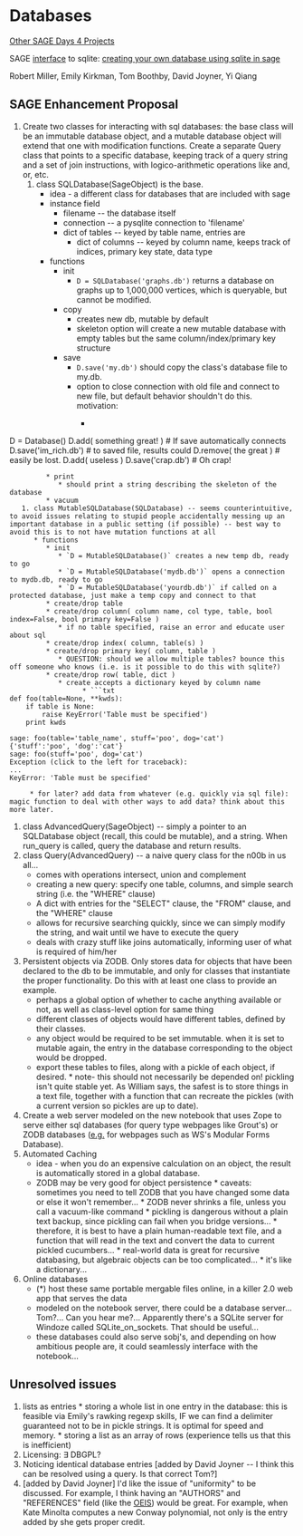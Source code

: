 

# Databases

<a href="/days4/projects/">Other SAGE Days 4 Projects</a> 

SAGE <a class="http" href="http://www.initd.org/pub/software/pysqlite/doc/usage-guide.html">interface</a> to sqlite: <a href="/sqlite-tutorial">creating your own database using sqlite in sage</a> 

Robert Miller, Emily Kirkman, Tom Boothby, David Joyner, Yi Qiang 


## SAGE Enhancement Proposal

1. Create two classes for interacting with sql databases: the base class will be an immutable database object, and a mutable database object will extend that one with modification functions. Create a separate Query class that points to a specific database, keeping track of a query string and a set of join instructions, with logico-arithmetic operations like and, or, etc. 
   1. class SQLDatabase(SageObject) is the base. 
      * idea - a different class for databases that are included with sage 
      * instance field 
         * filename -- the database itself 
         * connection -- a pysqlite connection to 'filename' 
         * dict of tables -- keyed by table name, entries are 
            * dict of columns -- keyed by column name, keeps track of indices, primary key state, data type 
      * functions 
         * init 
            * `D = SQLDatabase('graphs.db')` returns a database on graphs up to 1,000,000 vertices, which is queryable, but cannot be modified. 
         * copy 
            * creates new db, mutable by default 
            * skeleton option will create a new mutable database with empty tables but the same column/index/primary key structure 
         * save 
            * ` D.save('my.db') ` should copy the class's database file to my.db. 
            * option to close connection with old file and connect to new file, but default behavior shouldn't do this. motivation: 
               * ```txt
D = Database()
D.add( something great! ) # If save automatically connects
D.save('im_rich.db')      # to saved file, results could
D.remove( the great )     # easily be lost.
D.add( useless )
D.save('crap.db')         # Oh crap!
```
         * print 
            * should print a string describing the skeleton of the database 
         * vacuum 
   1. class MutableSQLDatabase(SQLDatabase) -- seems counterintuitive, to avoid issues relating to stupid people accidentally messing up an important database in a public setting (if possible) -- best way to avoid this is to not have mutation functions at all 
      * functions 
         * init 
            * `D = MutableSQLDatabase()` creates a new temp db, ready to go 
            * `D = MutableSQLDatabase('mydb.db')` opens a connection to mydb.db, ready to go 
            * `D = MutableSQLDatabase('yourdb.db')` if called on a protected database, just make a temp copy and connect to that 
         * create/drop table 
         * create/drop column( column name, col type, table, bool index=False, bool primary key=False ) 
            * if no table specified, raise an error and educate user about sql 
         * create/drop index( column, table(s) ) 
         * create/drop primary key( column, table ) 
            * QUESTION: should we allow multiple tables? bounce this off someone who knows (i.e. is it possible to do this with sqlite?) 
         * create/drop row( table, dict ) 
            * create accepts a dictionary keyed by column name 
                  * ```txt
def foo(table=None, **kwds):
    if table is None:
        raise KeyError('Table must be specified')
    print kwds

sage: foo(table='table_name', stuff='poo', dog='cat')
{'stuff':'poo', 'dog':'cat'}
sage: foo(stuff='poo', dog='cat')
Exception (click to the left for traceback):
...
KeyError: 'Table must be specified'
```
         * for later? add data from whatever (e.g. quickly via sql file): magic function to deal with other ways to add data? think about this more later. 
   1. class AdvancedQuery(SageObject) -- simply a pointer to an SQLDatabase object (recall, this could be mutable), and a string. When run_query is called, query the database and return results. 
   1. class Query(AdvancedQuery) -- a naive query class for the n00b in us all... 
         * comes with operations intersect, union and complement 
         * creating a new query: specify one table, columns, and simple search string (i.e. the "WHERE" clause) 
         * A dict with entries for the "SELECT" clause, the "FROM" clause, and the "WHERE" clause 
         * allows for recursive searching quickly, since we can simply modify the string, and wait until we have to execute the query 
         * deals with crazy stuff like joins automatically, informing user of what is required of him/her 
1. Persistent objects via ZODB. Only stores data for objects that have been declared to the db to be immutable, and only for classes that instantiate the proper functionality. Do this with at least one class to provide an example. 
   * perhaps a global option of whether to cache anything available or not, as well as class-level option for same thing 
   * different classes of objects would have different tables, defined by their classes. 
   * any object would be required to be set immutable. when it is set to mutable again, the entry in the database corresponding to the object would be dropped. 
   * export these tables to files, along with a pickle of each object, if desired. 
         * note- this should not necessarily be depended on! pickling isn't quite stable yet. As William says, the safest is to store things in a text file, together with a function that can recreate the pickles (with a current version so pickles are up to date). 
1. Create a web server modeled on the new notebook that uses Zope to serve either sql databases (for query type webpages like Grout's) or ZODB databases (<a class="http" href="http://modular.fas.harvard.edu:8080/mfd/index.html">e.g.</a> for webpages such as WS's Modular Forms Database). 
1. Automated Caching 
   * idea - when you do an expensive calculation on an object, the result is automatically stored in a global database. 
   * ZODB may be very good for object persistence 
            * caveats: sometimes you need to tell ZODB that you have changed some data or else it won't remember... 
            * ZODB never shrinks a file, unless you call a vacuum-like command 
            * pickling is dangerous without a plain text backup, since pickling can fail when you bridge versions... 
               * therefore, it is best to have a plain human-readable text file, and a function that will read in the text and convert the data to current pickled cucumbers... 
            * real-world data is great for recursive databasing, but algebraic objects can be too complicated... 
            * it's like a dictionary... 
1. Online databases 
   * (*) host these same portable mergable files online, in a killer 2.0 web app that serves the data 
   * modeled on the notebook server, there could be a database server... Tom?... Can you hear me?... Apparently there's a SQLite server for Windoze called SQLite_on_sockets. That should be useful... 
   * these databases could also serve sobj's, and depending on how ambitious people are, it could seamlessly interface with the notebook... 

## Unresolved issues

   1. lists as entries 
            * storing a whole list in one entry in the database: this is feasible via Emily's rawking regexp skills, IF we can find a delimiter guaranteed not to be in pickle strings. It is optimal for speed and memory. 
            * storing a list as an array of rows (experience tells us that this is inefficient) 
   1. Licensing: $\exists$ DBGPL? 
   1. Noticing identical database entries [added by David Joyner -- I think this can be resolved using a query. Is that correct Tom?] 
   1. [added by David Joyner] I'd like the issue of "uniformity" to be discussed. For example, I think having an "AUTHORS" and "REFERENCES" field (like the <a class="http" href="http://www.research.att.com/~njas/sequences/">OEIS</a>) would be great. For example, when Kate Minolta computes a new Conway polynomial, not only is the entry added by she gets proper credit. 